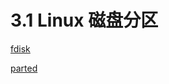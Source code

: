 # 3.1 Linux 磁盘分区

[fdisk](001%20shell自动化运维/shell%20命令手册/文件系统/fdisk.md)

[parted](001%20shell自动化运维/shell%20命令手册/文件系统/parted.md)
